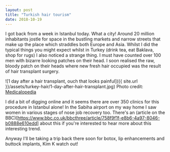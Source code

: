 ```yaml
---
layout: post
title: "Turkish hair tourism"
date: 2018-10-19
---
```


I got back from a week in Istanbul today. What a city! Around 20 million
inhabitants jostle for space in the bustling markets and narrow streets that
make up the place which straddles both Europe and Asia. Whilst I did the typical
things you might expect whilst in Turkey (drink tea, eat Baklava, shop for rugs)
I also noticed a strange thing. I must have counted over 100 men with bizarre
looking patches on their head. I soon realised the raw, bloody patch on their
heads where new fresh hair occupied was the result of hair transplant surgery.

![1 day after a hair transplant, ouch that looks painful]({{ site.url }}/assets/turkey-hair/1-day-after-hair-transplant.jpg)
Photo credit: [Medicalopedia](https://www.medicalopedia.org/)

I did a bit of digging online and it seems there are over 350 clinics for this
procedure in Istanbul alone! In the Sabiha airport on my way home I saw women
in various stages of nose job recovery too. There's an
(article on the BBC)[https://www.bbc.co.uk/bbcthree/article/758f9f1f-e8b6-4a97-8046-b0888e610edd]
about this if you're interested to hear more about this interesting trend.

Anyway I'll be taking a trip back there soon for botox, lip enhancements and
buttock implants, Kim K watch out!
